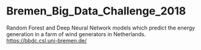 # Bremen_Big_Data_Challenge_2018
Random Forest and Deep Neural Network models which predict the energy generation in a farm of wind generators in Netherlands.
https://bbdc.csl.uni-bremen.de/
